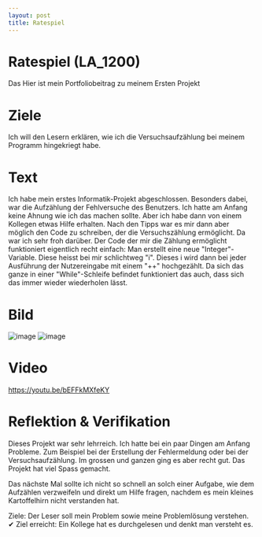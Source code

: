 ```yaml
---
layout: post
title: Ratespiel
---
```


# Ratespiel (LA_1200)

Das Hier ist mein Portfoliobeitrag zu meinem Ersten Projekt

# Ziele 
Ich will den Lesern erklären, wie ich die Versuchsaufzählung bei meinem Programm hingekriegt habe. 

# Text
Ich habe mein erstes Informatik-Projekt abgeschlossen. Besonders dabei, war die Aufzählung der Fehlversuche des Benutzers. Ich hatte am Anfang keine Ahnung wie ich das machen sollte. Aber ich habe dann von einem Kollegen etwas Hilfe erhalten. Nach den Tipps war es mir dann aber möglich den Code zu schreiben, der die Versuchszählung ermöglicht. Da war ich sehr froh darüber. Der Code der mir die Zählung ermöglicht funktioniert eigentlich recht einfach: Man erstellt eine neue "Integer"-Variable. Diese heisst bei mir schlichtweg "i". Dieses i wird dann bei jeder Ausführung der Nutzereingabe mit einem "++" hochgezählt. Da sich das ganze in einer "While"-Schleife befindet funktioniert das auch, dass sich das immer wieder wiederholen lässt. 

# Bild
![image](https://user-images.githubusercontent.com/89087278/134178575-3b995040-80c8-4068-89d6-0f570eb98d06.png)
![image](https://user-images.githubusercontent.com/89087278/134178759-d9108c69-cb39-4387-aaf3-614f9ae5347d.png)


# Video
https://youtu.be/bEFFkMXfeKY

# Reflektion & Verifikation
Dieses Projekt war sehr lehrreich. Ich hatte bei ein paar Dingen am Anfang Probleme. Zum Beispiel bei der Erstellung der Fehlermeldung oder bei der Versuchsaufzählung. Im grossen und ganzen ging es aber recht gut. Das Projekt hat viel Spass gemacht. 

Das nächste Mal sollte ich nicht so schnell an solch einer Aufgabe, wie dem Aufzählen verzweifeln und direkt um Hilfe fragen, nachdem es mein kleines Kartoffelhirn nicht verstanden hat. 
 

Ziele: Der Leser soll mein Problem sowie meine Problemlösung verstehen.
✔ Ziel erreicht: Ein Kollege hat es durchgelesen und denkt man versteht es.





